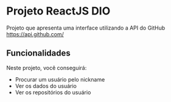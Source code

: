 # Projeto ReactJS DIO

Projeto que apresenta uma interface utilizando a API do GitHub https://api.github.com/

## Funcionalidades

Neste projeto, você conseguirá:

 - Procurar um usuário pelo nickname
 - Ver os dados do usuário
 - Ver os repositórios do usuário
